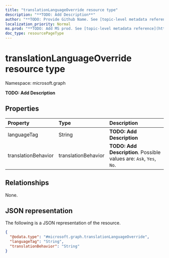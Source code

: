 ```yaml
---
title: "translationLanguageOverride resource type"
description: "**TODO: Add Description**"
author: "**TODO: Provide Github Name. See [topic-level metadata reference](https://msgo.azurewebsites.net/add/document/guidelines/metadata.html#topic-level-metadata)**"
localization_priority: Normal
ms.prod: "**TODO: Add MS prod. See [topic-level metadata reference](https://msgo.azurewebsites.net/add/document/guidelines/metadata.html#topic-level-metadata)**"
doc_type: resourcePageType
---
```


# translationLanguageOverride resource type

Namespace: microsoft.graph



**TODO: Add Description**

## Properties
|Property|Type|Description|
|:---|:---|:---|
|languageTag|String|**TODO: Add Description**|
|translationBehavior|translationBehavior|**TODO: Add Description**. Possible values are: `Ask`, `Yes`, `No`.|

## Relationships
None.

## JSON representation
The following is a JSON representation of the resource.
<!-- {
  "blockType": "resource",
  "@odata.type": "microsoft.graph.translationLanguageOverride"
}
-->
``` json
{
  "@odata.type": "#microsoft.graph.translationLanguageOverride",
  "languageTag": "String",
  "translationBehavior": "String"
}
```

